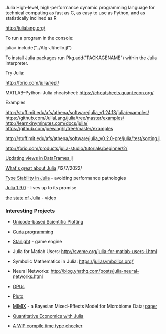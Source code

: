 Julia 
High-level, high-performance dynamic programming language for technical computing
as fast as C, as easy to use as Python, and as statistically inclined as R

http://julialang.org/

To run a program in the console:

julia> include("../Alg-Jl/hello.jl")

To install Julia packages run Pkg.add("PACKAGENAME") within the Julia interpreter.

Try Julia:

http://forio.com/julia/repl/

MATLAB–Python–Julia cheatsheet:  https://cheatsheets.quantecon.org/

Examples

http://stuff.mit.edu/afs/athena/software/julia_v1.24.13/julia/examples/
https://github.com/JuliaLang/julia/tree/master/examples/
http://learnxinyminutes.com/docs/julia/
https://github.com/joewing/jl/tree/master/examples

http://stuff.mit.edu/afs/athena/software/julia_v0.2.0-pre/julia/test/sorting.jl

http://forio.com/products/julia-studio/tutorials/beginner/2/

[Updating views in DataFrames.jl](https://bkamins.github.io/julialang/2021/09/17/views.html)

[What's great about Julia](https://viralinstruction.com/posts/goodjulia/) /12/7/2022/

[Type Stability in Julia](https://arxiv.org/abs/2109.01950) - avoiding performance pathologies

[Julia 1.9.0](https://bkamins.github.io/julialang/2023/05/12/julia190.html) -  lives up to its promise

[the state of Julia](https://www.youtube.com/watch?v=jFhL8EVrz7s) - video


### Interesting Projects

+ [Unicode-based Scientific Plotting](https://github.com/Evizero/UnicodePlots.jl)
+ [Cuda programming](https://cancandan.github.io/julia/graphics/cuda/2022/05/07/triangles.html)
+ [Starlight](https://github.com/jhigginbotham64/Starlight.jl) - game engine


+ Julia for Matlab Users: http://sveme.org/julia-for-matlab-users-i.html
+ Symbolic Mathematics in Julia: https://juliasymbolics.org/

+ Neural Networks: http://blog.yhathq.com/posts/julia-neural-networks.html

+ [GPUs](https://julialang.org/blog/2018/12/ml-language-compiler)

+ [Pluto](https://github.com/fonsp/Pluto.jl)

+ [MIMIX](https://github.com/nsgrantham/mimix) - a Bayesian Mixed-Effects Model for
Microbiome Data;  [paper](https://arxiv.org/pdf/1703.07747.pdf)

+ [Quantitative Economics with Julia](https://julia.quantecon.org/index_toc.html)

+ [A WIP compile time type checker](https://github.com/aviatesk/JET.jl)

